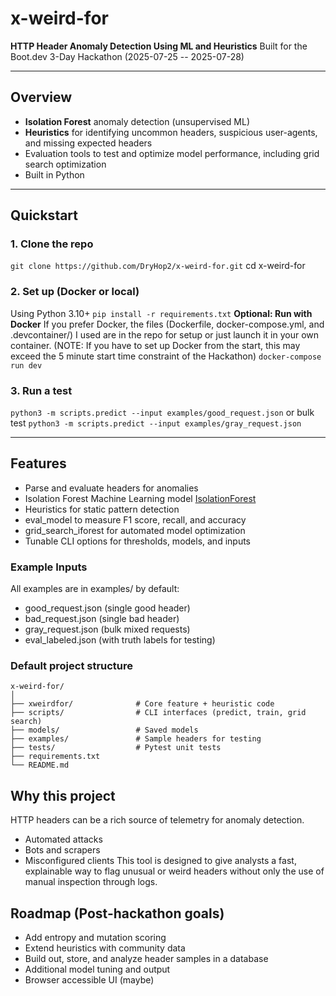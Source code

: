 # x-weird-for

**HTTP Header Anomaly Detection Using ML and Heuristics**
Built for the Boot.dev 3-Day Hackathon (2025-07-25 -- 2025-07-28)

-----

## Overview

- **Isolation Forest** anomaly detection (unsupervised ML)
- **Heuristics** for identifying uncommon headers, suspicious user-agents, and missing expected headers
- Evaluation tools to test and optimize model performance, including grid search optimization
- Built in Python

-----

## Quickstart

### 1. Clone the repo
```git clone https://github.com/DryHop2/x-weird-for.git```
cd x-weird-for

### 2. Set up (Docker or local)
Using Python 3.10+
```pip install -r requirements.txt```
**Optional: Run with Docker**
If you prefer Docker, the files (Dockerfile, docker-compose.yml, and .devcontainer/) I used are in the repo for setup or just launch it in your own container.
(NOTE: If you have to set up Docker from the start, this may exceed the 5 minute start time constraint of the Hackathon)
```docker-compose run dev```

### 3. Run a test
```python3 -m scripts.predict --input examples/good_request.json```
or bulk test
```python3 -m scripts.predict --input examples/gray_request.json```

-----

## Features

- Parse and evaluate headers for anomalies
- Isolation Forest Machine Learning model [IsolationForest](https://scikit-learn.org/stable/modules/generated/sklearn.ensemble.IsolationForest.html)
- Heuristics for static pattern detection
- eval_model to measure F1 score, recall, and accuracy
- grid_search_iforest for automated model optimization
- Tunable CLI options for thresholds, models, and inputs

### Example Inputs
All examples are in examples/ by default:
- good_request.json (single good header)
- bad_request.json (single bad header)
- gray_request.json (bulk mixed requests)
- eval_labeled.json (with truth labels for testing)

### Default project structure
```
x-weird-for/
│
├── xweirdfor/              # Core feature + heuristic code
├── scripts/                # CLI interfaces (predict, train, grid search)
├── models/                 # Saved models
├── examples/               # Sample headers for testing
├── tests/                  # Pytest unit tests
├── requirements.txt
└── README.md
```

## Why this project
HTTP headers can be a rich source of telemetry for anomaly detection.
* Automated attacks
* Bots and scrapers
* Misconfigured clients
This tool is designed to give analysts a fast, explainable way to flag unusual or weird headers without only the use of manual inspection through logs.

## Roadmap (Post-hackathon goals)
* Add entropy and mutation scoring
* Extend heuristics with community data
* Build out, store, and analyze header samples in a database
* Additional model tuning and output
* Browser accessible UI (maybe)